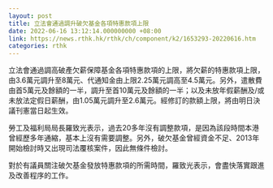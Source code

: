 ```yaml
---
layout: post
title: 立法會通過調升破欠基金各項特惠款項上限
date: 2022-06-16 13:12:14.000000000 +08:00
link: https://news.rthk.hk/rthk/ch/component/k2/1653293-20220616.htm
categories: rthk
---
```


立法會通過調高破產欠薪保障基金各項特惠款項的上限，將欠薪的特惠款項上限，由3.6萬元調升至8萬元、代通知金由上限2.25萬元調高至4.5萬元。另外，遣散費由首5萬元及餘額的一半，調升至首10萬元及餘額的一半；以及未放年假薪酬及/或未放法定假日薪酬，由1.05萬元調升至2.6萬元。經修訂的款額上限，將由明日決議刊憲當日起生效。

勞工及福利局局長羅致光表示，過去20多年沒有調整款項，是因為該段時間本港曾經歷多年通縮，基本上沒有需要調整。另外，破欠基金曾經資金不足、2013年開始檢討時又出現司法覆核案件，因此無條件檢討。

對於有議員關注破欠基金發放特惠款項的所需時間，羅致光表示，會盡快落實跟進及改善程序的工作。
